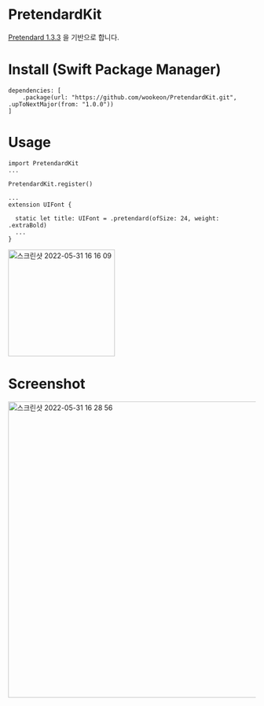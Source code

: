 # PretendardKit

[Pretendard 1.3.3](https://github.com/orioncactus/pretendard) 을 기반으로 합니다.



# Install (Swift Package Manager)

```
dependencies: [
    .package(url: "https://github.com/wookeon/PretendardKit.git", .upToNextMajor(from: "1.0.0"))
]
```



# Usage

```
import PretendardKit
...

PretendardKit.register()

...
extension UIFont {

  static let title: UIFont = .pretendard(ofSize: 24, weight: .extraBold)
  ...
}
```

<img width="217" alt="스크린샷 2022-05-31 16 16 09" src="https://user-images.githubusercontent.com/39257919/171114628-2158d54e-f349-4e2a-8006-b943d630ccb6.png">



# Screenshot

<img width="602" alt="스크린샷 2022-05-31 16 28 56" src="https://user-images.githubusercontent.com/39257919/171117374-773ffccf-9a36-4988-8037-ceb0105661e4.png">

